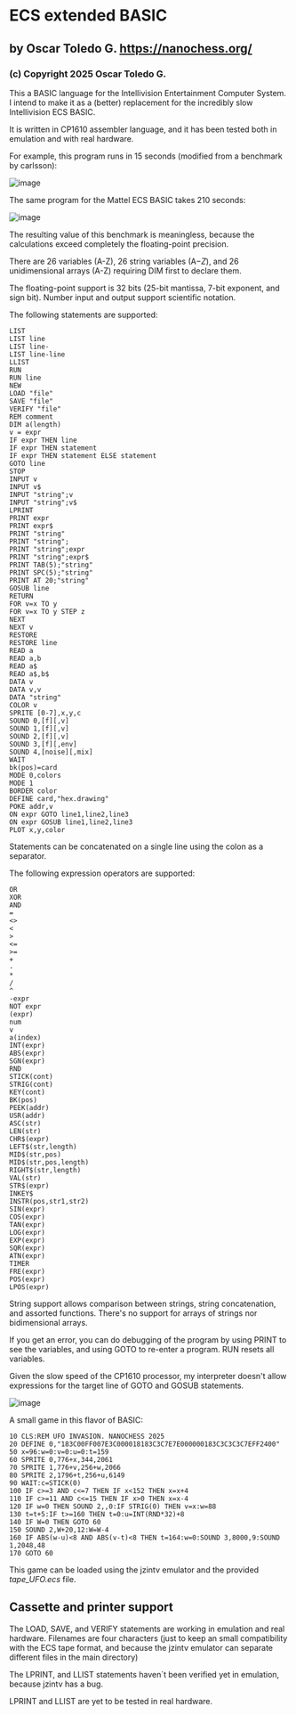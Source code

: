 # ECS extended BASIC

## by Oscar Toledo G. https://nanochess.org/

### (c) Copyright 2025 Oscar Toledo G.

This a BASIC language for the Intellivision Entertainment Computer System. I intend to make it as a (better) replacement for the incredibly slow Intellivision ECS BASIC.

It is written in CP1610 assembler language, and it has been tested both in emulation and with real hardware.

For example, this program runs in 15 seconds (modified from a benchmark by carlsson):

![image](shot0006.gif)

The same program for the Mattel ECS BASIC takes 210 seconds:

![image](shot0005.gif)

The resulting value of this benchmark is meaningless, because the calculations exceed completely the floating-point precision.

There are 26 variables (A-Z), 26 string variables (A$-Z$), and 26 unidimensional arrays (A-Z) requiring DIM first to declare them.

The floating-point support is 32 bits (25-bit mantissa, 7-bit exponent, and sign bit). Number input and output support scientific notation.

The following statements are supported:
    
    LIST
    LIST line
    LIST line-
    LIST line-line
    LLIST
    RUN
    RUN line
    NEW
    LOAD "file"
    SAVE "file"
    VERIFY "file"
    REM comment
    DIM a(length)
    v = expr
    IF expr THEN line
    IF expr THEN statement
    IF expr THEN statement ELSE statement
    GOTO line
    STOP
    INPUT v
    INPUT v$
    INPUT "string";v
    INPUT "string";v$
    LPRINT
    PRINT expr
    PRINT expr$
    PRINT "string"
    PRINT "string";
    PRINT "string";expr
    PRINT "string";expr$
    PRINT TAB(5);"string"
    PRINT SPC(5);"string"
    PRINT AT 20;"string"
    GOSUB line
    RETURN
    FOR v=x TO y
    FOR v=x TO y STEP z
    NEXT
    NEXT v
    RESTORE
    RESTORE line
    READ a
    READ a,b
    READ a$
    READ a$,b$
    DATA v
    DATA v,v
    DATA "string"
    COLOR v
    SPRITE [0-7],x,y,c
    SOUND 0,[f][,v]
    SOUND 1,[f][,v]
    SOUND 2,[f][,v]
    SOUND 3,[f][,env]
    SOUND 4,[noise][,mix]
    WAIT     
    bk(pos)=card   
    MODE 0,colors
    MODE 1
    BORDER color
    DEFINE card,"hex.drawing"
    POKE addr,v
    ON expr GOTO line1,line2,line3
    ON expr GOSUB line1,line2,line3
    PLOT x,y,color

Statements can be concatenated on a single line using the colon as a separator.

The following expression operators are supported:

    OR
    XOR
    AND
    =
    <>
    <
    >
    <=
    >=
    +
    -
    *
    /
    ^
    -expr
    NOT expr
    (expr)
    num
    v
    a(index)
    INT(expr)
    ABS(expr)
    SGN(expr)
    RND
    STICK(cont)
    STRIG(cont)
    KEY(cont)
    BK(pos)
    PEEK(addr)
    USR(addr)
    ASC(str)
    LEN(str)
    CHR$(expr)
    LEFT$(str,length)
    MID$(str,pos)
    MID$(str,pos,length)
    RIGHT$(str,length)
    VAL(str)
    STR$(expr)
    INKEY$
    INSTR(pos,str1,str2)
    SIN(expr)
    COS(expr)
    TAN(expr)
    LOG(expr)
    EXP(expr)
    SQR(expr)
    ATN(expr)
    TIMER
    FRE(expr)
    POS(expr)
    LPOS(expr)
    
String support allows comparison between strings, string concatenation, and assorted functions. There's no support for arrays of strings nor bidimensional arrays.

If you get an error, you can do debugging of the program by using PRINT to see the variables, and using GOTO to re-enter a program. RUN resets all variables.

Given the slow speed of the CP1610 processor, my interpreter doesn't allow expressions for the target line of GOTO and GOSUB statements.

![image](shot0004.gif)

A small game in this flavor of BASIC:

    10 CLS:REM UFO INVASION. NANOCHESS 2025
    20 DEFINE 0,"183C00FF007E3C000018183C3C7E7E000000183C3C3C3C7EFF2400"
    50 x=96:w=0:v=0:u=0:t=159
    60 SPRITE 0,776+x,344,2061
    70 SPRITE 1,776+v,256+w,2066
    80 SPRITE 2,1796+t,256+u,6149
    90 WAIT:c=STICK(0)
    100 IF c>=3 AND c<=7 THEN IF x<152 THEN x=x+4
    110 IF c>=11 AND c<=15 THEN IF x>0 THEN x=x-4
    120 IF w=0 THEN SOUND 2,,0:IF STRIG(0) THEN v=x:w=88
    130 t=t+5:IF t>=160 THEN t=0:u=INT(RND*32)+8
    140 IF W=0 THEN GOTO 60
    150 SOUND 2,W+20,12:W=W-4
    160 IF ABS(w-u)<8 AND ABS(v-t)<8 THEN t=164:w=0:SOUND 3,8000,9:SOUND 1,2048,48
    170 GOTO 60

This game can be loaded using the jzintv emulator and the provided _tape_UFO.ecs_ file.
 
## Cassette and printer support

The LOAD, SAVE, and VERIFY statements are working in emulation and real hardware. Filenames are four characters (just to keep an small compatibility with the ECS tape format, and because the jzintv emulator can separate different files in the main directory)

The LPRINT, and LLIST statements haven´t been verified yet in emulation, because jzintv has a bug.

LPRINT and LLIST are yet to be tested in real hardware.

